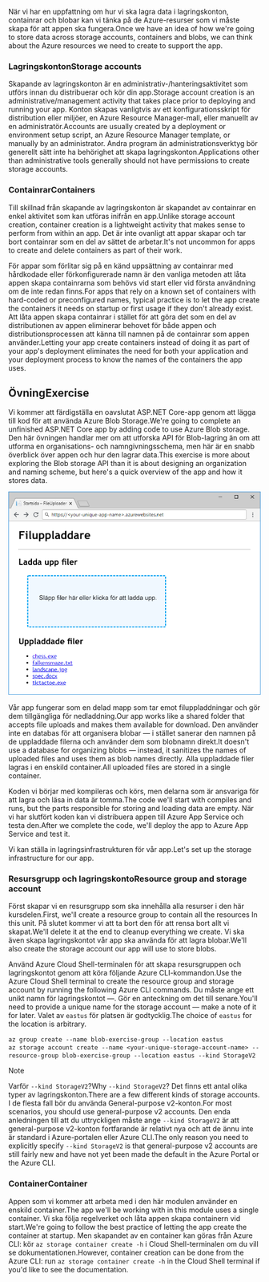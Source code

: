 <span data-ttu-id="12eb3-101">När vi har en uppfattning om hur vi ska lagra data i lagringskonton, containrar och blobar kan vi tänka på de Azure-resurser som vi måste skapa för att appen ska fungera.</span><span class="sxs-lookup"><span data-stu-id="12eb3-101">Once we have an idea of how we're going to store data across storage accounts, containers and blobs, we can think about the Azure resources we need to create to support the app.</span></span>

### <a name="storage-accounts"></a><span data-ttu-id="12eb3-102">Lagringskonton</span><span class="sxs-lookup"><span data-stu-id="12eb3-102">Storage accounts</span></span>

<span data-ttu-id="12eb3-103">Skapande av lagringskonton är en administrativ-/hanteringsaktivitet som utförs innan du distribuerar och kör din app.</span><span class="sxs-lookup"><span data-stu-id="12eb3-103">Storage account creation is an administrative/management activity that takes place prior to deploying and running your app.</span></span> <span data-ttu-id="12eb3-104">Konton skapas vanligtvis av ett konfigurationsskript för distribution eller miljöer, en Azure Resource Manager-mall, eller manuellt av en administratör.</span><span class="sxs-lookup"><span data-stu-id="12eb3-104">Accounts are usually created by a deployment or environment setup script, an Azure Resource Manager template, or manually by an administrator.</span></span> <span data-ttu-id="12eb3-105">Andra program än administrationsverktyg bör generellt sätt inte ha behörighet att skapa lagringskonton.</span><span class="sxs-lookup"><span data-stu-id="12eb3-105">Applications other than administrative tools generally should not have permissions to create storage accounts.</span></span>

### <a name="containers"></a><span data-ttu-id="12eb3-106">Containrar</span><span class="sxs-lookup"><span data-stu-id="12eb3-106">Containers</span></span>

<span data-ttu-id="12eb3-107">Till skillnad från skapande av lagringskonton är skapandet av containrar en enkel aktivitet som kan utföras inifrån en app.</span><span class="sxs-lookup"><span data-stu-id="12eb3-107">Unlike storage account creation, container creation is a lightweight activity that makes sense to perform from within an app.</span></span> <span data-ttu-id="12eb3-108">Det är inte ovanligt att appar skapar och tar bort containrar som en del av sättet de arbetar.</span><span class="sxs-lookup"><span data-stu-id="12eb3-108">It's not uncommon for apps to create and delete containers as part of their work.</span></span>

<span data-ttu-id="12eb3-109">För appar som förlitar sig på en känd uppsättning av containrar med hårdkodade eller förkonfigurerade namn är den vanliga metoden att låta appen skapa containrarna som behövs vid start eller vid första användning om de inte redan finns.</span><span class="sxs-lookup"><span data-stu-id="12eb3-109">For apps that rely on a known set of containers with hard-coded or preconfigured names, typical practice is to let the app create the containers it needs on startup or first usage if they don't already exist.</span></span> <span data-ttu-id="12eb3-110">Att låta appen skapa containrar i stället för att göra det som en del av distributionen av appen eliminerar behovet för både appen och distributionsprocessen att känna till namnen på de containrar som appen använder.</span><span class="sxs-lookup"><span data-stu-id="12eb3-110">Letting your app create containers instead of doing it as part of your app's deployment eliminates the need for both your application and your deployment process to know the names of the containers the app uses.</span></span>

## <a name="exercise"></a><span data-ttu-id="12eb3-111">Övning</span><span class="sxs-lookup"><span data-stu-id="12eb3-111">Exercise</span></span>

<span data-ttu-id="12eb3-112">Vi kommer att färdigställa en oavslutat ASP.NET Core-app genom att lägga till kod för att använda Azure Blob Storage.</span><span class="sxs-lookup"><span data-stu-id="12eb3-112">We're going to complete an unfinished ASP.NET Core app by adding code to use Azure Blob storage.</span></span> <span data-ttu-id="12eb3-113">Den här övningen handlar mer om att utforska API för Blob-lagring än om att utforma en organisations- och namngivningsschema, men här är en snabb överblick över appen och hur den lagrar data.</span><span class="sxs-lookup"><span data-stu-id="12eb3-113">This exercise is more about exploring the Blob storage API than it is about designing an organization and naming scheme, but here's a quick overview of the app and how it stores data.</span></span>

![Skärmbild av webbappen FileUploader](../media/4-fileuploader-with-files.PNG)

<span data-ttu-id="12eb3-115">Vår app fungerar som en delad mapp som tar emot filuppladdningar och gör dem tillgängliga för nedladdning.</span><span class="sxs-lookup"><span data-stu-id="12eb3-115">Our app works like a shared folder that accepts file uploads and makes them available for download.</span></span> <span data-ttu-id="12eb3-116">Den använder inte en databas för att organisera blobar &mdash; i stället sanerar den namnen på de uppladdade filerna och använder dem som blobnamn direkt.</span><span class="sxs-lookup"><span data-stu-id="12eb3-116">It doesn't use a database for organizing blobs &mdash; instead, it sanitizes the names of uploaded files and uses them as blob names directly.</span></span> <span data-ttu-id="12eb3-117">Alla uppladdade filer lagras i en enskild container.</span><span class="sxs-lookup"><span data-stu-id="12eb3-117">All uploaded files are stored in a single container.</span></span>

<span data-ttu-id="12eb3-118">Koden vi börjar med kompileras och körs, men delarna som är ansvariga för att lagra och läsa in data är tomma.</span><span class="sxs-lookup"><span data-stu-id="12eb3-118">The code we'll start with compiles and runs, but the parts responsible for storing and loading data are empty.</span></span> <span data-ttu-id="12eb3-119">När vi har slutfört koden kan vi distribuera appen till Azure App Service och testa den.</span><span class="sxs-lookup"><span data-stu-id="12eb3-119">After we complete the code, we'll deploy the app to Azure App Service and test it.</span></span>

<span data-ttu-id="12eb3-120">Vi kan ställa in lagringsinfrastrukturen för vår app.</span><span class="sxs-lookup"><span data-stu-id="12eb3-120">Let's set up the storage infrastructure for our app.</span></span>

### <a name="resource-group-and-storage-account"></a><span data-ttu-id="12eb3-121">Resursgrupp och lagringskonto</span><span class="sxs-lookup"><span data-stu-id="12eb3-121">Resource group and storage account</span></span>

<span data-ttu-id="12eb3-122">Först skapar vi en resursgrupp som ska innehålla alla resurser i den här kursdelen.</span><span class="sxs-lookup"><span data-stu-id="12eb3-122">First, we'll create a resource group to contain all the resources In this unit.</span></span> <span data-ttu-id="12eb3-123">På slutet kommer vi att ta bort den för att rensa bort allt vi skapat.</span><span class="sxs-lookup"><span data-stu-id="12eb3-123">We'll delete it at the end to cleanup everything we create.</span></span> <span data-ttu-id="12eb3-124">Vi ska även skapa lagringskontot vår app ska använda för att lagra blobar.</span><span class="sxs-lookup"><span data-stu-id="12eb3-124">We'll also create the storage account our app will use to store blobs.</span></span>

<span data-ttu-id="12eb3-125">Använd Azure Cloud Shell-terminalen för att skapa resursgruppen och lagringskontot genom att köra följande Azure CLI-kommandon.</span><span class="sxs-lookup"><span data-stu-id="12eb3-125">Use the Azure Cloud Shell terminal to create the resource group and storage account by running the following Azure CLI commands.</span></span> <span data-ttu-id="12eb3-126">Du måste ange ett unikt namn för lagringskontot &mdash;. Gör en anteckning om det till senare.</span><span class="sxs-lookup"><span data-stu-id="12eb3-126">You'll need to provide a unique name for the storage account &mdash; make a note of it for later.</span></span> <span data-ttu-id="12eb3-127">Valet av `eastus` för platsen är godtycklig.</span><span class="sxs-lookup"><span data-stu-id="12eb3-127">The choice of `eastus` for the location is arbitrary.</span></span>

```console
az group create --name blob-exercise-group --location eastus
az storage account create --name <your-unique-storage-account-name> --resource-group blob-exercise-group --location eastus --kind StorageV2
```

> [!NOTE]
> <span data-ttu-id="12eb3-128">Varför `--kind StorageV2`?</span><span class="sxs-lookup"><span data-stu-id="12eb3-128">Why `--kind StorageV2`?</span></span> <span data-ttu-id="12eb3-129">Det finns ett antal olika typer av lagringskonton.</span><span class="sxs-lookup"><span data-stu-id="12eb3-129">There are a few different kinds of storage accounts.</span></span> <span data-ttu-id="12eb3-130">I de flesta fall bör du använda General-purpose v2-konton.</span><span class="sxs-lookup"><span data-stu-id="12eb3-130">For most scenarios, you should use general-purpose v2 accounts.</span></span> <span data-ttu-id="12eb3-131">Den enda anledningen till att du uttryckligen måste ange `--kind StorageV2` är att general-purpose v2-konton fortfarande är relativt nya och att de ännu inte är standard i Azure-portalen eller Azure CLI.</span><span class="sxs-lookup"><span data-stu-id="12eb3-131">The only reason you need to explicitly specify `--kind StorageV2` is that general-purpose v2 accounts are still fairly new and have not yet been made the default in the Azure Portal or the Azure CLI.</span></span>

### <a name="container"></a><span data-ttu-id="12eb3-132">Container</span><span class="sxs-lookup"><span data-stu-id="12eb3-132">Container</span></span>

<span data-ttu-id="12eb3-133">Appen som vi kommer att arbeta med i den här modulen använder en enskild container.</span><span class="sxs-lookup"><span data-stu-id="12eb3-133">The app we'll be working with in this module uses a single container.</span></span> <span data-ttu-id="12eb3-134">Vi ska följa regelverket och låta appen skapa containern vid start.</span><span class="sxs-lookup"><span data-stu-id="12eb3-134">We're going to follow the best practice of letting the app create the container at startup.</span></span> <span data-ttu-id="12eb3-135">Men skapandet av en container kan göras från Azure CLI: kör `az storage container create -h` i Cloud Shell-terminalen om du vill se dokumentationen.</span><span class="sxs-lookup"><span data-stu-id="12eb3-135">However, container creation can be done from the Azure CLI: run `az storage container create -h` in the Cloud Shell terminal if you'd like to see the documentation.</span></span>